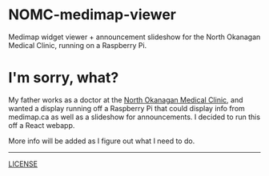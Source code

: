 # NOMC-medimap-viewer
Medimap widget viewer + announcement slideshow for the North Okanagan Medical Clinic, running on a Raspberry Pi.

# I'm sorry, what?
My father works as a doctor at the [North Okanagan Medical Clinic](http://www.health-local.com/biz/walk-in-clinics/vernon/british-columbia/north-okanagan-medical-clinic/), and wanted a display running off a Raspberry Pi that could display info from medimap.ca as well as a slideshow for announcements. I decided to run this off a React webapp.

More info will be added as I figure out what I need to do.

---
[LICENSE](./LICENSE)
